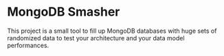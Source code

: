 MongoDB Smasher
==================

This project is a small tool to fill up MongoDB databases with huge sets of randomized data to test your architecture and your data model performances.
